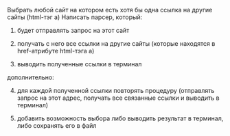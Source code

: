 Выбрать любой сайт на котором есть хотя бы одна ссылка на другие сайты (html-тэг a)
Написать парсер, который:

1. будет отправлять запрос на этот сайт
   
2. получать с него все ссылки на другие сайты (которые находятся в href-атрибуте html-тэга а)
   
3. выводить полученные ссылки в терминал
   
дополнительно:

4. для каждой полученной ссылки повторять процедуру (отправлять запрос на этот адрес, получать все связанные ссылки и выводить в терминал)
   
5. добавить возможность выбора либо выводить результат в терминал, либо сохранять его в файл
